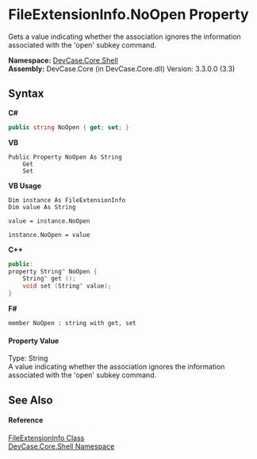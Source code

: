 # FileExtensionInfo.NoOpen Property 
 

Gets a value indicating whether the association ignores the information associated with the 'open' subkey command.

**Namespace:**&nbsp;<a href="N_DevCase_Core_Shell">DevCase.Core.Shell</a><br />**Assembly:**&nbsp;DevCase.Core (in DevCase.Core.dll) Version: 3.3.0.0 (3.3)

## Syntax

**C#**<br />
``` C#
public string NoOpen { get; set; }
```

**VB**<br />
``` VB
Public Property NoOpen As String
	Get
	Set
```

**VB Usage**<br />
``` VB Usage
Dim instance As FileExtensionInfo
Dim value As String

value = instance.NoOpen

instance.NoOpen = value
```

**C++**<br />
``` C++
public:
property String^ NoOpen {
	String^ get ();
	void set (String^ value);
}
```

**F#**<br />
``` F#
member NoOpen : string with get, set

```


#### Property Value
Type: String<br />A value indicating whether the association ignores the information associated with the 'open' subkey command.

## See Also


#### Reference
<a href="T_DevCase_Core_Shell_FileExtensionInfo">FileExtensionInfo Class</a><br /><a href="N_DevCase_Core_Shell">DevCase.Core.Shell Namespace</a><br />